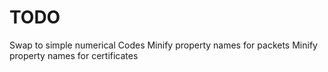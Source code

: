 # TODO

Swap to simple numerical Codes
Minify property names for packets
Minify property names for certificates
